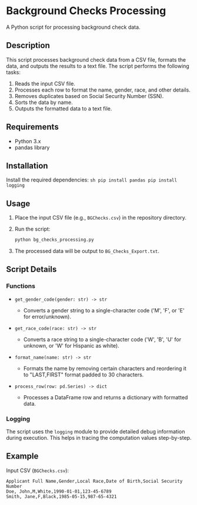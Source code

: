 # Background Checks Processing

A Python script for processing background check data.

## Description

This script processes background check data from a CSV file, formats the data, and outputs the results to a text file. The script performs the following tasks:

1. Reads the input CSV file.
2. Processes each row to format the name, gender, race, and other details.
3. Removes duplicates based on Social Security Number (SSN).
4. Sorts the data by name.
5. Outputs the formatted data to a text file.

## Requirements

- Python 3.x
- pandas library

## Installation

Install the required dependencies:
    ```sh
    pip install pandas
    pip install logging
    ```

## Usage

1. Place the input CSV file (e.g., `BGChecks.csv`) in the repository directory.

2. Run the script:
    ```sh
    python bg_checks_processing.py
    ```

3. The processed data will be output to `BG_Checks_Export.txt`.

## Script Details

### Functions

- `get_gender_code(gender: str) -> str`
  - Converts a gender string to a single-character code ('M', 'F', or 'E' for error/unknown).

- `get_race_code(race: str) -> str`
  - Converts a race string to a single-character code ('W', 'B', 'U' for unknown, or 'W' for Hispanic as white).

- `format_name(name: str) -> str`
  - Formats the name by removing certain characters and reordering it to "LAST,FIRST" format padded to 30 characters.

- `process_row(row: pd.Series) -> dict`
  - Processes a DataFrame row and returns a dictionary with formatted data.

### Logging

The script uses the `logging` module to provide detailed debug information during execution. This helps in tracing the computation values step-by-step.

## Example

Input CSV (`BGChecks.csv`):
```csv
Applicant Full Name,Gender,Local Race,Date of Birth,Social Security Number
Doe, John,M,White,1990-01-01,123-45-6789
Smith, Jane,F,Black,1985-05-15,987-65-4321
